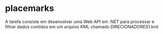 # placemarks
A tarefa consiste em desenvolver uma Web API em .NET para processar e filtrar dados contidos em um arquivo KML chamado DIRECIONADORES1.kml
